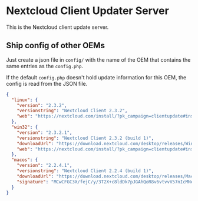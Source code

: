 # Nextcloud Client Updater Server

This is the Nextcloud client update server.

## Ship config of other OEMs

Just create a json file in `config/` with the name of the OEM that contains the same entries as the `config.php`.

If the default `config.php` doesn't hold update information for this OEM, the config is read from the JSON file.

```json
{
  "linux": {
    "version": "2.3.2",
    "versionstring": "Nextcloud Client 2.3.2",
    "web": "https://nextcloud.com/install/?pk_campaign=clientupdate#install-clients"
  },
  "win32": {
    "version": "2.3.2.1",
    "versionstring": "Nextcloud Client 2.3.2 (build 1)",
    "downloadUrl": "https://download.nextcloud.com/desktop/releases/Windows/Nextcloud-2.3.2.1-setup.exe",
    "web": "https://nextcloud.com/install/?pk_campaign=clientupdate#install-clients"
  },
  "macos": {
    "version": "2.2.4.1",
    "versionstring": "Nextcloud Client 2.2.4 (build 1)",
    "downloadUrl": "https://download.nextcloud.com/desktop/releases/Mac/Updates/Nextcloud-2.2.4.1.pkg.tbz",
    "signature": "MCwCFGC3X/fejC/y/3T2X+c8ldDk7pJGAhQoR8v6vtvvV57nIcMNePA+jNRYcw=="
  }
}
```